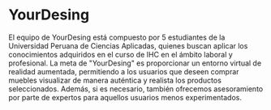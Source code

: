 # YourDesing

El equipo de YourDesing está compuesto por 5 estudiantes de la Universidad Peruana de Ciencias Aplicadas, quienes buscan aplicar los conocimientos adquiridos en el curso de IHC en el ámbito laboral y profesional. La meta de "YourDesing" es proporcionar un entorno virtual de realidad aumentada, permitiendo a los usuarios que deseen comprar muebles visualizar de manera auténtica y realista los productos seleccionados. Además, si es necesario, también ofrecemos asesoramiento por parte de expertos para aquellos usuarios menos experimentados.   
